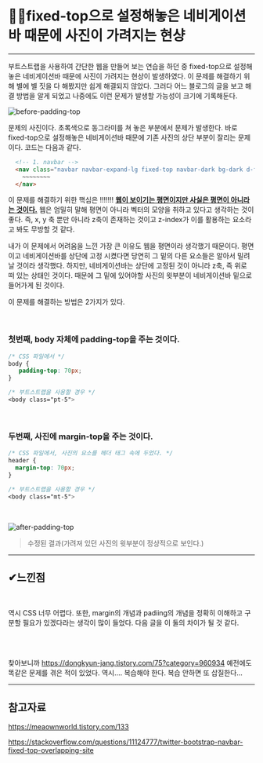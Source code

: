 # 🐱‍🏍fixed-top으로 설정해놓은 네비게이션바 때문에 사진이 가려지는 현샹

---

부트스트랩을 사용하여 간단한 웹을 만들어 보는 연습을 하던 중 fixed-top으로 설정해놓은 네비게이션바 때문에 사진이 가려지는 현상이 발생하였다. 이 문제를 해결하기 위해  별에 별 짓을 다 해봤지만 쉽게 해결되지 않았다. 그러다 어느 블로그의 글을 보고 해결 방법을 알게 되었고 나중에도 이런 문제가 발생할 가능성이 크기에 기록해둔다.



![before-padding-top](../assets/img/before-padding-top.jpg)

문제의 사진이다. 초록색으로 동그라미를 쳐 놓은 부분에서 문제가 발생한다. 바로 fixed-top으로 설정해놓은 네비게이션바 때문에 기존 사진의 상단 부분이 잘리는 문제이다. 코드는 다음과 같다.

```html
  <!-- 1. navbar -->
  <nav class="navbar navbar-expand-lg fixed-top navbar-dark bg-dark d-flex justify-content-between">
    ~~~~~~~~
  </nav>
```

이 문제를 해결하기 위한 핵심은 !!!!!!!  <u>**웹이 보이기는 평면이지만 사실은 평면이 아니라는 것이다.**</u> 웹은 엄밀히 말해 평면이 아니라 벡터의 모양을 취하고 있다고 생각하는 것이 좋다. 즉, x, y 축 뿐만 아니라 z축이 존재하는 것이고 z-index가 이를 활용하는 요소라고 봐도 무방할 것 같다. 

내가 이 문제에서 어려움을 느낀 가장 큰 이유도 웹을 평면이라 생각했기 때문이다. 평면이고 네비게이션바를 상단에 고정 시켰다면 당연히 그 밑의 다른 요소들은 알아서 밀려날 것이라 생각했다. 하지만, 네비게이션바는 상단에 고정된 것이 아니라 z축, 즉 위로 떠 있는 상태인 것이다. 때문에 그 밑에 있어야할 사진의 윗부분이 네비게이션바 밑으로 들어가게 된 것이다.  

이 문제를 해결하는 방법은 2가지가 있다.

<br/>

### 첫번째, body 자체에 padding-top을 주는 것이다.

```css
/* CSS 파일에서 */
body {
   padding-top: 70px; 
}

/* 부트스트랩을 사용할 경우 */
<body class="pt-5">
```

<br/>

### 두번째,  사진에 margin-top을 주는 것이다.

```css
/* CSS 파일에서, 사진의 요소를 헤더 태그 속에 두었다. */
header {
  margin-top: 70px;
}

/* 부트스트랩을 사용할 경우 */
<body class="mt-5">
```

<br/>

![after-padding-top](../assets/img/after-padding-top.jpg)

>수정된 결과(가려져 있던 사진의 윗부분이 정상적으로 보인다.)

---

## ✔느낀점

<br/>

역시 CSS 너무 어렵다. 또한, margin의 개념과 padiing의 개념을 정확히 이해하고 구분할 필요가 있겠다라는 생각이 많이 들었다. 다음 글을 이 둘의 차이가 될 것 같다.

<br/>

<br/>

찾아보니까 https://dongkyun-jang.tistory.com/75?category=960934 예전에도 똑같은 문제를 겪은 적이 있었다. 역시.... 복습해야 한다. 복습 안하면 또 삽질한다...

---

## 참고자료

https://meaownworld.tistory.com/133

https://stackoverflow.com/questions/11124777/twitter-bootstrap-navbar-fixed-top-overlapping-site